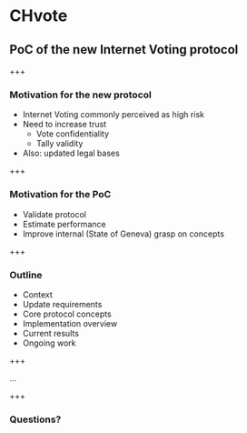 # CHvote

## PoC of the new Internet Voting protocol

+++

### Motivation for the new protocol

* Internet Voting commonly perceived as high risk
* Need to increase trust
  * Vote confidentiality
  * Tally validity
* Also: updated legal bases

+++

### Motivation for the PoC

* Validate protocol
* Estimate performance
* Improve internal (State of Geneva) grasp on concepts

+++

### Outline

* Context
* Update requirements
* Core protocol concepts
* Implementation overview
* Current results
* Ongoing work

+++

...

+++

### Questions?

